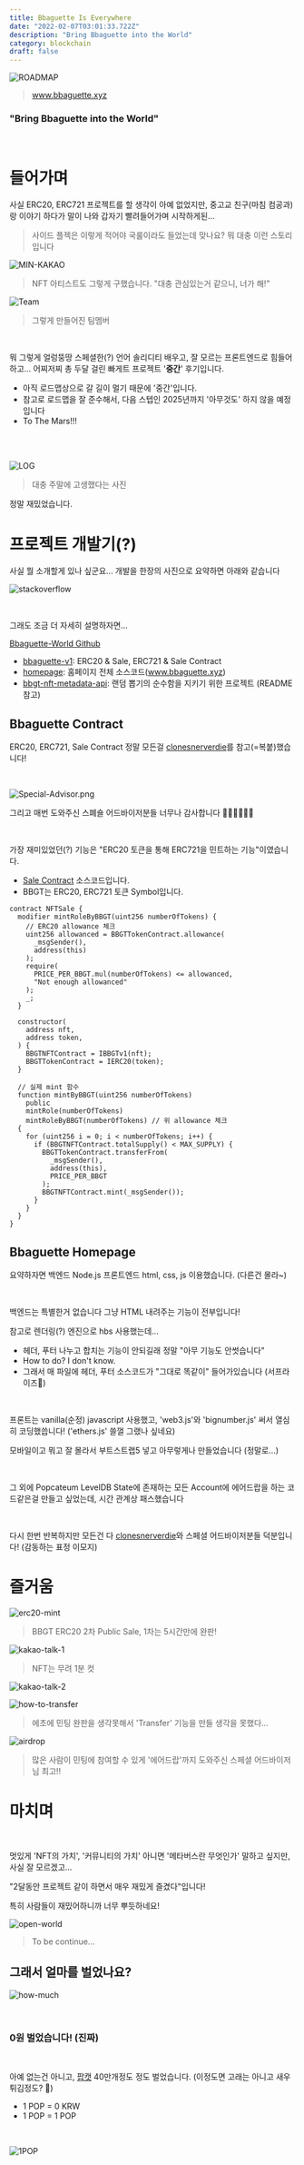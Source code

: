 ```yaml
---
title: Bbaguette Is Everywhere
date: "2022-02-07T03:01:33.722Z"
description: "Bring Bbaguette into the World"
category: blockchain
draft: false
---
```


![ROADMAP](./ROADMAP.png)
> www.bbaguette.xyz

### "Bring Bbaguette into the World"

<br/>

# 들어가며

사실 ERC20, ERC721 프로젝트를 할 생각이 아예 없었지만, 중고교 친구(마침 컴공과)랑 이야기 하다가 말이 나와 갑자기 빨려들어가며 시작하게된... 
> 사이드 플젝은 이렇게 적어야 국룰이라도 들었는데 맞나요? 뭐 대충 이런 스토리입니다


![MIN-KAKAO](./MIN-KAKAO.png)
> NFT 아티스트도 그렇게 구했습니다. "대충 관심있는거 같으니, 너가 해!"

![Team](./Team.png)
> 그렇게 만들어진 팀멤버

<br/>

뭐 그렇게 얼렁뚱땅 스페셜한(?) 언어 솔리디티 배우고, 잘 모르는 프론트엔드로 힘들어하고... 어찌저찌 총 두달 걸린 빠게트 프로젝트 '**중간**' 후기입니다. 
- 아직 로드맵상으로 갈 길이 멀기 때문에 '중간'입니다.
- 참고로 로드맵을 잘 준수해서, 다음 스텝인 2025년까지 '아무것도' 하지 않을 예정입니다
- To The Mars!!!

<br/>
<br/>

![LOG](./LOG.png)
> 대충 주말에 고생했다는 사진

정말 재밌었습니다. 

# 프로젝트 개발기(?)

사실 뭘 소개할게 있나 싶군요... 개발을 한장의 사진으로 요약하면 아래와 같습니다

![stackoverflow](./stackoverflow.jpeg)

<br/>

그래도 조금 더 자세히 설명하자면... 

[Bbaguette-World Github](https://github.com/bbaguette-world)
- [bbaguette-v1](https://github.com/bbaguette-world/bbaguette-v1): ERC20 & Sale, ERC721 & Sale Contract
- [homepage](https://github.com/bbaguette-world/bbaguette-homepage): 홈페이지 전체 소스코드(www.bbaguette.xyz)
- [bbgt-nft-metadata-api](https://github.com/bbaguette-world/bbgt-nft-metadata-api): 랜덤 뽑기의 순수함을 지키기 위한 프로젝트 (README 참고)

## Bbaguette Contract

ERC20, ERC721, Sale Contract 정말 모든걸 [clonesnerverdie](https://github.com/clonesneverdie/CND-contracts)를 참고(=복붙)했습니다!

<br/>

![Special-Advisor.png](./Special-Advisor.png)

그리고 매번 도와주신 스폐숄 어드바이저분들 너무나 감사합니다 🙇‍♂️🙇‍♂️🙇‍♂️

<br/>

가장 재미있었던(?) 기능은 "ERC20 토큰을 통해 ERC721을 민트하는 기능"이였습니다.
- [Sale Contract](https://github.com/bbaguette-world/bbaguette-v1/blob/main/src/contracts/NFT/Sale/BBGTv1Sale.sol#L49) 소스코드입니다.
- BBGT는 ERC20, ERC721 토큰 Symbol입니다.

```solidity
contract NFTSale {
  modifier mintRoleByBBGT(uint256 numberOfTokens) {
    // ERC20 allowance 체크
    uint256 allowanced = BBGTTokenContract.allowance(
      _msgSender(),
      address(this)
    );
    require(
      PRICE_PER_BBGT.mul(numberOfTokens) <= allowanced,
      "Not enough allowanced"
    );
    _;
  }

  constructor(
    address nft,
    address token,
  ) {
    BBGTNFTContract = IBBGTv1(nft);
    BBGTTokenContract = IERC20(token);
  }

  // 실제 mint 함수
  function mintByBBGT(uint256 numberOfTokens)
    public
    mintRole(numberOfTokens)
    mintRoleByBBGT(numberOfTokens) // 위 allowance 체크
  {
    for (uint256 i = 0; i < numberOfTokens; i++) {
      if (BBGTNFTContract.totalSupply() < MAX_SUPPLY) {
        BBGTTokenContract.transferFrom(
          _msgSender(),
          address(this),
          PRICE_PER_BBGT
        );
        BBGTNFTContract.mint(_msgSender());
      }
    }
  }
}
```

## Bbaguette Homepage

요약하자면 백엔드 Node.js 프론트엔드 html, css, js 이용했습니다. (다른건 몰라~)

<br/>

백엔드는 특별한거 없습니다 그냥 HTML 내려주는 기능이 전부입니다!

참고로 렌더링(?) 엔진으로 hbs 사용했는데... 
- 헤더, 푸터 나누고 합치는 기능이 안되길래 정말 "아무 기능도 안썻습니다" 
- How to do? I don't know. 
- 그래서 매 파일에 헤더, 푸터 소스코드가 "그대로 똑같이" 들어가있습니다 (서프라이즈🎉)

<br/>

프론트는 vanilla(순정) javascript 사용했고, 'web3.js'와 'bignumber.js' 써서 열심히 코딩했씁니다! ('ethers.js' 쓸껄 그랬나 싶네요)

모바일이고 뭐고 잘 몰라서 부트스트랩5 넣고 아무렇게나 만들었습니다 (정말로...)

<br/>

그 외에 Popcateum LevelDB State에 존재하는 모든 Account에 에어드랍을 하는 코드같은걸 만들고 싶었는데, 시간 관계상 패스했습니다

<br/>

다시 한번 반복하지만 모든건 다 [clonesnerverdie](https://github.com/clonesneverdie/CND-contracts)와 스페셜 어드바이저분들 덕분입니다! (감동하는 표정 이모지)

# 즐거움

![erc20-mint](./erc20-mint.png)
> BBGT ERC20 2차 Public Sale, 1차는 5시간만에 완판!

![kakao-talk-1](./kakao-talk-1.png)
> NFT는 무려 1분 컷

![kakao-talk-2](./kakao-talk-2.png)


![how-to-transfer](./how-to-transfer.png)
> 에초에 민팅 완판을 생각못해서 'Transfer' 기능을 만들 생각을 못했다...

![airdrop](./airdrop.png)
> 많은 사람이 민팅에 참여할 수 있게 '에어드랍'까지 도와주신 스페셜 어드바이저님 최고!!

# 마치며

<br/>

멋있게 'NFT의 가치', '커뮤니티의 가치' 아니면 '메타버스란 무엇인가' 말하고 싶지만, 사실 잘 모르겠고...

"2달동안 프로젝트 같이 하면서 매우 재밌게 즐겼다"입니다! 

특히 사람들이 재밌어하니까 너무 뿌듯하네요!

![open-world](./open-world.png)
> To be continue...

##  그래서 얼마를 벌었나요? 

![how-much](./how-much.jpeg)

<br/>

### 0원 벌었습니다! (진짜)

<br/>

아예 없는건 아니고, [팝캣](https://popcateum.org/) 40만개정도 정도 벌었습니다. (이정도면 고래는 아니고 새우튀김정도? 🍤)
- 1 POP = 0 KRW
- 1 POP = 1 POP

<br/>

![1POP](./1POP.png)

